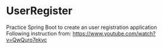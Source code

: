 # UserRegister
 Practice Spring Boot to create an user registration application \
 Following instruction from: https://www.youtube.com/watch?v=QwQuro7ekvc
